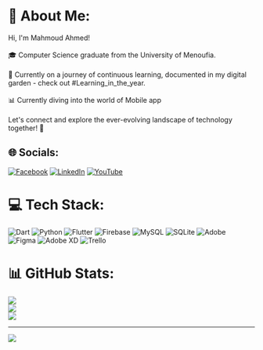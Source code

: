 # 💫 About Me:
Hi, I'm Mahmoud Ahmed!<br><br>🎓 Computer Science graduate from the University of Menoufia.<br><br>🌱 Currently on a journey of continuous learning, documented in my digital garden - check out #Learning_in_the_year.<br><br>📊 Currently diving into the world of Mobile app<br><br>Let's connect and explore the ever-evolving landscape of technology together! 🚀


## 🌐 Socials:
[![Facebook](https://img.shields.io/badge/Facebook-%231877F2.svg?logo=Facebook&logoColor=white)](https://facebook.com/https://web.facebook.com/profile.php?id=100027162594156) [![LinkedIn](https://img.shields.io/badge/LinkedIn-%230077B5.svg?logo=linkedin&logoColor=white)](https://linkedin.com/in/https://www.linkedin.com/in/mahmoud-ahmed-891337270/) [![YouTube](https://img.shields.io/badge/YouTube-%23FF0000.svg?logo=YouTube&logoColor=white)](https://youtube.com/@https://www.youtube.com/channel/UCrIEjhzFuNKCvydJ8ePoeAg) 

# 💻 Tech Stack:
![Dart](https://img.shields.io/badge/dart-%230175C2.svg?style=for-the-badge&logo=dart&logoColor=white) ![Python](https://img.shields.io/badge/python-3670A0?style=for-the-badge&logo=python&logoColor=ffdd54) ![Flutter](https://img.shields.io/badge/Flutter-%2302569B.svg?style=for-the-badge&logo=Flutter&logoColor=white) ![Firebase](https://img.shields.io/badge/Firebase-039BE5?style=for-the-badge&logo=Firebase&logoColor=white) ![MySQL](https://img.shields.io/badge/mysql-%2300000f.svg?style=for-the-badge&logo=mysql&logoColor=white) ![SQLite](https://img.shields.io/badge/sqlite-%2307405e.svg?style=for-the-badge&logo=sqlite&logoColor=white) ![Adobe](https://img.shields.io/badge/adobe-%23FF0000.svg?style=for-the-badge&logo=adobe&logoColor=white) ![Figma](https://img.shields.io/badge/figma-%23F24E1E.svg?style=for-the-badge&logo=figma&logoColor=white) ![Adobe XD](https://img.shields.io/badge/Adobe%20XD-470137?style=for-the-badge&logo=Adobe%20XD&logoColor=#FF61F6) ![Trello](https://img.shields.io/badge/Trello-%23026AA7.svg?style=for-the-badge&logo=Trello&logoColor=white)
# 📊 GitHub Stats:
![](https://github-readme-stats.vercel.app/api?username=MahmoudAhmed121&theme=nord&hide_border=true&include_all_commits=true&count_private=true)<br/>
![](https://github-readme-streak-stats.herokuapp.com/?user=MahmoudAhmed121&theme=nord&hide_border=true)<br/>
![](https://github-readme-stats.vercel.app/api/top-langs/?username=MahmoudAhmed121&theme=nord&hide_border=true&include_all_commits=true&count_private=true&layout=compact)

---
[![](https://visitcount.itsvg.in/api?id=MahmoudAhmed121&icon=0&color=0)](https://visitcount.itsvg.in)

<!-- Proudly created with GPRM ( https://gprm.itsvg.in ) -->
